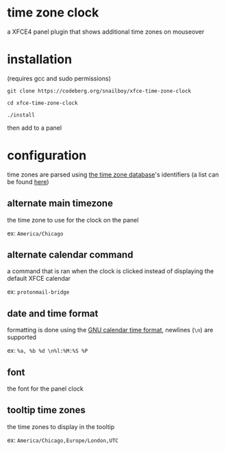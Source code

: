 # time zone clock
a XFCE4 panel plugin that shows additional time zones on mouseover

# installation

(requires gcc and sudo permissions)

`git clone https://codeberg.org/snailboy/xfce-time-zone-clock`

`cd xfce-time-zone-clock`

`./install`

then add to a panel


# configuration

time zones are parsed using [the time zone database](https://data.iana.org/time-zones/tz-link.html)'s identifiers (a list can be found [here](https://en.wikipedia.org/wiki/List_of_tz_database_time_zones#List))

## alternate main timezone

the time zone to use for the clock on the panel

ex: `America/Chicago`

## alternate calendar command

a command that is ran when the clock is clicked instead of displaying the default XFCE calendar

ex: `protonmail-bridge`

## date and time format

formatting is done using the [GNU calendar time format](https://www.gnu.org/software/libc/manual/html_node/Formatting-Calendar-Time.html), newlines (`\n`) are supported

ex: `%a, %b %d \n%l:%M:%S %P`

## font

the font for the panel clock

## tooltip time zones
the time zones to display in the tooltip

ex: `America/Chicago,Europe/London,UTC`
